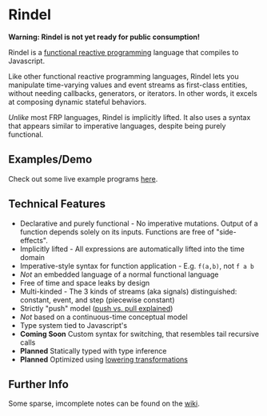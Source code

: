 # Rindel

**Warning: Rindel is not yet ready for public consumption!**

Rindel is a [functional reactive programming](http://en.wikipedia.org/wiki/Functional_reactive_programming) language that compiles to Javascript.

Like other functional reactive programming languages, Rindel lets you manipulate time-varying values and event streams as first-class entities, without needing callbacks, generators, or iterators. In other words, it excels at composing dynamic stateful behaviors.

_Unlike_ most FRP languages, Rindel is implicitly lifted. It also uses a syntax that appears similar to imperative languages, despite being purely functional.

## Examples/Demo

Check out some live example programs [here](http://www.rindel-lang.org/).

## Technical Features

- Declarative and purely functional - No imperative mutations. Output of a function depends solely on its inputs. Functions are free of "side-effects".
- Implicitly lifted - All expressions are automatically lifted into the time domain
- Imperative-style syntax for function application - E.g. `f(a,b)`, not `f a b`
- _Not_ an embedded language of a normal functional language
- Free of time and space leaks by design
- Multi-kinded - The 3 kinds of streams (aka signals) distinguished: constant, event, and step (piecewise constant)
- Strictly "push" model ([push vs. pull explained](http://conal.net/papers/push-pull-frp/))
- _Not_ based on a continuous-time conceptual model
- Type system tied to Javascript's
- **Coming Soon** Custom syntax for switching, that resembles tail recursive calls
- **Planned** Statically typed with type inference
- **Planned** Optimized using [lowering transformations](http://cs.brown.edu/~sk/Publications/Papers/Published/bck-lowering-opt-trans-frp/paper.pdf)

## Further Info

Some sparse, imcomplete notes can be found on the [wiki](https://github.com/rsimmons/rindel/wiki).
